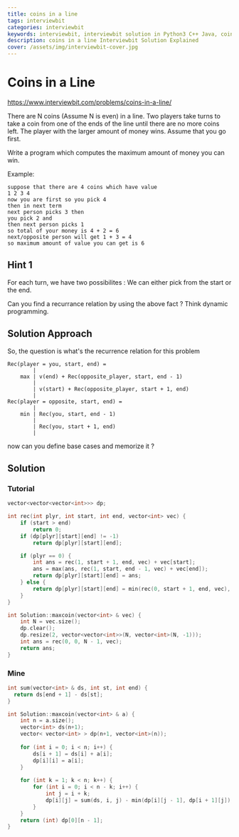 ```yaml
---
title: coins in a line
tags: interviewbit
categories: interviewbit
keywords: interviewbit, interviewbit solution in Python3 C++ Java, coins in a line solution
description: coins in a line Interviewbit Solution Explained
cover: /assets/img/interviewbit-cover.jpg
---
```


# Coins in a Line

https://www.interviewbit.com/problems/coins-in-a-line/


There are N coins (Assume N is even) in a line. Two players take turns to take a coin from one of the ends of the line until there are no more coins left. The player with the larger amount of money wins. Assume that you go first.

Write a program which computes the maximum amount of money you can win.

Example:

```
suppose that there are 4 coins which have value
1 2 3 4
now you are first so you pick 4
then in next term
next person picks 3 then
you pick 2 and
then next person picks 1
so total of your money is 4 + 2 = 6
next/opposite person will get 1 + 3 = 4
so maximum amount of value you can get is 6
```

## Hint 1

For each turn, we have two possibilites : We can either pick from the start or the end.

Can you find a recurrance relation by using the above fact ? 
Think dynamic programming.

## Solution Approach

So, the question is what's the recurrence relation for this problem
```
Rec(player = you, start, end) = 
	    |
	max | v(end) + Rec(opposite_player, start, end - 1)  
	    |
	    | v(start) + Rec(opposite_player, start + 1, end)
	    |
Rec(player = opposite, start, end) = 
	    |
	min | Rec(you, start, end - 1)
	    |
	    | Rec(you, start + 1, end)
	    |
```
now can you define base cases and memorize it ?


## Solution
### Tutorial
```cpp
vector<vector<vector<int>>> dp;

int rec(int plyr, int start, int end, vector<int> vec) {
    if (start > end)
        return 0;
    if (dp[plyr][start][end] != -1)
        return dp[plyr][start][end];

    if (plyr == 0) {
        int ans = rec(1, start + 1, end, vec) + vec[start];
        ans = max(ans, rec(1, start, end - 1, vec) + vec[end]);
        return dp[plyr][start][end] = ans;
    } else {
        return dp[plyr][start][end] = min(rec(0, start + 1, end, vec), rec(0, start, end - 1, vec));
    }
}

int Solution::maxcoin(vector<int> & vec) {
    int N = vec.size();
    dp.clear();
    dp.resize(2, vector<vector<int>>(N, vector<int>(N, -1)));
    int ans = rec(0, 0, N - 1, vec);
    return ans;
}

```

### Mine
```cpp
int sum(vector<int> & ds, int st, int end) {
  return ds[end + 1] - ds[st];
}

int Solution::maxcoin(vector<int> & a) {
    int n = a.size();
    vector<int> ds(n+1);
    vector< vector<int> > dp(n+1, vector<int>(n));
    
    for (int i = 0; i < n; i++) {
        ds[i + 1] = ds[i] + a[i];
        dp[i][i] = a[i];
    }
    
    for (int k = 1; k < n; k++) {
        for (int i = 0; i < n - k; i++) {
            int j = i + k;
            dp[i][j] = sum(ds, i, j) - min(dp[i][j - 1], dp[i + 1][j]);
        }
    }
    return (int) dp[0][n - 1];
}
```
